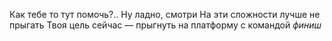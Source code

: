 Как тебе то тут помочь?.. Ну ладно, смотри
На эти сложности лучше не прыгать
Твоя цель сейчас — прыгнуть на платформу с командой *финиш*
